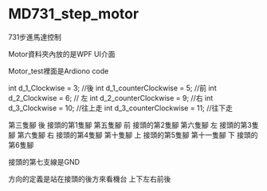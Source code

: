 # MD731_step_motor
731步進馬達控制


Motor資料夾內放的是WPF UI介面

Motor_test裡面是Ardiono code

int d_1_Clockwise = 3; //後
int d_1_counterClockwise = 5; //前
int d_2_Clockwise = 6; // 左
int d_2_counterClockwise = 9; //右
int d_3_Clockwise = 10; //往上走
int d_3_counterClockwise = 11; //往下走

第三隻腳 後 接頭的第1隻腳
第五隻腳 前 接頭的第2隻腳
第六隻腳 左 接頭的第3隻腳
第六隻腳 右 接頭的第4隻腳
第十隻腳 上 接頭的第5隻腳
第十一隻腳 下 接頭的第6隻腳

接頭的第七支線是GND

方向的定義是站在接頭的後方來看機台
上下左右前後


